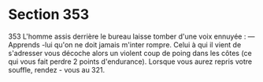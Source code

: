 # Section 353

353
L'homme assis derrière le bureau laisse tomber d'une voix
ennuyée :
— Apprends -lui qu'on ne doit jamais m'inter rompre.
Celui à qui il vient de s'adresser vous décoche alors un violent
coup de poing dans les côtes (ce qui vous fait perdre 2 points
d'endurance).  Lorsque vous aurez repris votre souffle, rendez -
vous au 321.